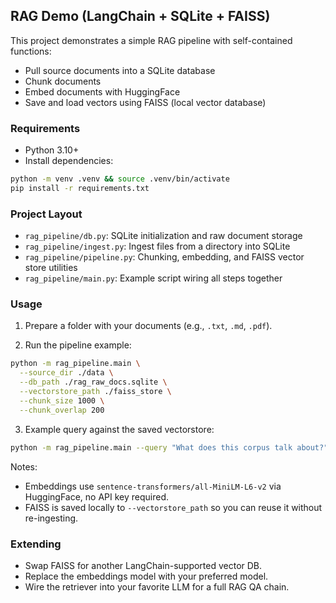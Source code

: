 ## RAG Demo (LangChain + SQLite + FAISS)

This project demonstrates a simple RAG pipeline with self-contained functions:

- Pull source documents into a SQLite database
- Chunk documents
- Embed documents with HuggingFace
- Save and load vectors using FAISS (local vector database)

### Requirements

- Python 3.10+
- Install dependencies:

```bash
python -m venv .venv && source .venv/bin/activate
pip install -r requirements.txt
```

### Project Layout

- `rag_pipeline/db.py`: SQLite initialization and raw document storage
- `rag_pipeline/ingest.py`: Ingest files from a directory into SQLite
- `rag_pipeline/pipeline.py`: Chunking, embedding, and FAISS vector store utilities
- `rag_pipeline/main.py`: Example script wiring all steps together

### Usage

1) Prepare a folder with your documents (e.g., `.txt`, `.md`, `.pdf`).

2) Run the pipeline example:

```bash
python -m rag_pipeline.main \
  --source_dir ./data \
  --db_path ./rag_raw_docs.sqlite \
  --vectorstore_path ./faiss_store \
  --chunk_size 1000 \
  --chunk_overlap 200
```

3) Example query against the saved vectorstore:

```bash
python -m rag_pipeline.main --query "What does this corpus talk about?" --vectorstore_path ./faiss_store
```

Notes:
- Embeddings use `sentence-transformers/all-MiniLM-L6-v2` via HuggingFace, no API key required.
- FAISS is saved locally to `--vectorstore_path` so you can reuse it without re-ingesting.

### Extending

- Swap FAISS for another LangChain-supported vector DB.
- Replace the embeddings model with your preferred model.
- Wire the retriever into your favorite LLM for a full RAG QA chain.
